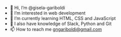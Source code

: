 - 👋 Hi, I’m @gisela-gariboldi
- 👀 I’m interested in web development
- 🌱 I’m currently learning HTML, CSS and JavaScript
- 🌱 I also have knowledge of Slack, Python and Git
- 📫 How to reach me gngariboldi@gmail.com

<!---
gisela-gariboldi/gisela-gariboldi is a ✨ special ✨ repository because its `README.md` (this file) appears on your GitHub profile.
You can click the Preview link to take a look at your changes.
--->

